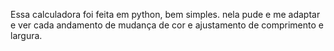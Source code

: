 Essa calculadora foi feita em python, bem simples. nela pude e me adaptar e ver cada andamento de mudança de cor e ajustamento de comprimento e largura.
